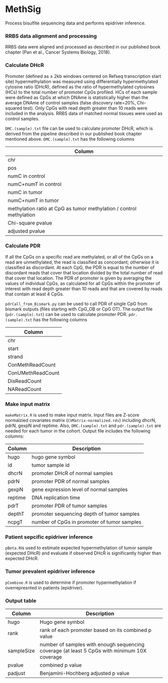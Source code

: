 # MethSig
Process bisulfite sequencing data and performs epidriver inference.

### RRBS data alignment and processing
RRBS data were aligned and processed as described in our published book chapter (Pan et al., Cancer Systems Biology, 2018).

### Calculate DHcR
Promoter (defined as ± 2kb windows centered on Refseq transcription start site) hypermethylation was measured using differentially hypermethylated cytosine ratio (DHcR), defined as the ratio of hypermethylated cytosines (HCs) to the total number of promoter CpGs profiled. HCs of each sample were defined as CpGs at which DNAme is statistically higher than the average DNAme of control samples (false discovery rate=20%, Chi-squared test). Only CpGs with read depth greater than 10 reads were included in the analysis. RRBS data of matched normal tissues were used as control samples. 

`DMC.(sample).txt` file can be used to calculate promoter DHcR, which is derived from the pipeline described in our published book chapter mentioned above. `DMC.(sample).txt` has the following columns

| Column |
| ------ |
| chr |
| pos |
| numC in control |
| numC+numT in control |
| numC in tumor |
| numC+numT in tumor |
| methylation ratio at CpG as tumor methylation / control methylation |
| Chi-square pvalue |
| adjusted pvalue |

### Calculate PDR
If all the CpGs on a specific read are methylated, or all of the CpGs on a read are unmethylated, the read is classified as concordant; otherwise it is classified as discordant. At each CpG, the PDR is equal to the number of discordant reads that cover that location divided by the total number of read that cover that location. The PDR of promoter is given by averaging the values of individual CpGs, as calculated for all CpGs within the promoter of interest with read depth greater than 10 reads and that are covered by reads that contain at least 4 CpGs.

`pdrCall_from_Bismark.py` can be used to call PDR of single CpG from bismark outputs (files starting with CpG_OB or CpG OT). The output file (`pdr.(sample).txt`) can be used to calculate promoter PDR. `pdr.(sample).txt` has the following columns

| Column |
| ------ |
| chr |
| start |
| strand |
| ConMethReadCount |
| ConUMethReadCount |
| DisReadCount |
| NAReadCount |

### Make input matrix
`makeMatrix.R` is used to make input matrix. Input files are Z-score normalzied covariates matrix (`CVMatrix-normalized.rds`) including dhcrN, pdrN, gexpN and reptime. Also, `DMC.(sample).txt` and `pdr.(sample).txt` are needed for each tumor in the cohort. Output file includes the following columns:

| Column | Description |
| ------ | ----------- |
| hugo | hugo gene symbol |
| id | tumor sample id |
| dhcrN | promoter DHcR of normal samples |
| pdrN | promoter PDR of normal samples |
| gexpN | gene expression level of normal samples |
| reptime | DNA replication time |
| pdrT | promoter PDR of tumor samples |
| depthT | promoter sequencing depth of tumor samples |
| ncpgT | number of CpGs in promoter of tumor samples |

### Patient sepcific epidriver inference
`pBeta.R`is used to estimate expected hypermethylation of tumor sample (expected DHcR) and evaluate if observed DHcR is significantly higher than expected DHcR.

### Tumor prevalent epidriver inference
`pCombine.R` is used to determine if promoter hypermethylation if overrepresnted in patients (epidriver).

### Output table
| Column | Description |
| ------ | ----------- |
| hugo | Hugo gene symbol |
| rank | rank of each promoter based on its combined p value |
| sampleSize | number of samples with enough sequencing coverage (at least 5 CpGs with minimum 10X coverage |
| pvalue | combined p value |
| padjust | Benjamini-Hochberg adjusted p value |
